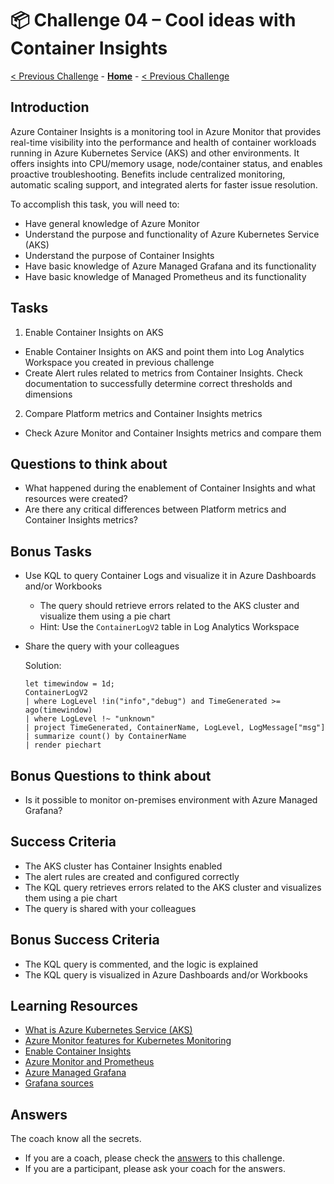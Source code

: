 # 📦 Challenge 04 – Cool ideas with Container Insights

[< Previous Challenge](./Challenge-03.md) - **[Home](./Readme.md)** - [< Previous Challenge](./Challenge-05.md)

## Introduction

Azure Container Insights is a monitoring tool in Azure Monitor that provides real-time visibility into the performance and health of container workloads running in Azure Kubernetes Service (AKS) and other environments. It offers insights into CPU/memory usage, node/container status, and enables proactive troubleshooting. Benefits include centralized monitoring, automatic scaling support, and integrated alerts for faster issue resolution.

To accomplish this task, you will need to:

- Have general knowledge of Azure Monitor
- Understand the purpose and functionality of Azure Kubernetes Service (AKS)
- Understand the purpose of Container Insights
- Have basic knowledge of Azure Managed Grafana and its functionality
- Have basic knowledge of Managed Prometheus and its functionality

## Tasks

1. Enable Container Insights on AKS
  - Enable Container Insights on AKS and point them into Log Analytics Workspace you created in previous challenge
  - Create Alert rules related to metrics from Container Insights. Check documentation to successfully determine correct thresholds and dimensions

2. Compare Platform metrics and Container Insights metrics
  - Check Azure Monitor and Container Insights metrics and compare them

## Questions to think about

- What happened during the enablement of Container Insights and what resources were created?
- Are there any critical differences between Platform metrics and Container Insights metrics?

## Bonus Tasks

- Use KQL to query Container Logs and visualize it in Azure Dashboards and/or Workbooks

  - The query should retrieve errors related to the AKS cluster and visualize them using a pie chart
  - Hint: Use the `ContainerLogV2` table in Log Analytics Workspace

- Share the query with your colleagues

  Solution:

  ```kql
  let timewindow = 1d;
  ContainerLogV2
  | where LogLevel !in("info","debug") and TimeGenerated >= ago(timewindow)
  | where LogLevel !~ "unknown"
  | project TimeGenerated, ContainerName, LogLevel, LogMessage["msg"]
  | summarize count() by ContainerName
  | render piechart
  ```

## Bonus Questions to think about

- Is it possible to monitor on-premises environment with Azure Managed Grafana?

## Success Criteria

- The AKS cluster has Container Insights enabled
- The alert rules are created and configured correctly
- The KQL query retrieves errors related to the AKS cluster and visualizes them using a pie chart
- The query is shared with your colleagues

## Bonus Success Criteria

- The KQL query is commented, and the logic is explained
- The KQL query is visualized in Azure Dashboards and/or Workbooks

## Learning Resources

- [What is Azure Kubernetes Service (AKS)](https://learn.microsoft.com/en-us/azure/aks/what-is-aks)
- [Azure Monitor features for Kubernetes Monitoring](https://learn.microsoft.com/en-us/azure/azure-monitor/containers/container-insights-overview)
- [Enable Container Insights](https://learn.microsoft.com/en-us/azure/azure-monitor/containers/kubernetes-monitoring-enable)
- [Azure Monitor and Prometheus](https://learn.microsoft.com/en-us/azure/azure-monitor/metrics/prometheus-metrics-overview)
- [Azure Managed Grafana](https://learn.microsoft.com/en-us/azure/managed-grafana/overview)
- [Grafana sources](https://grafana.com/docs/grafana/latest/datasources/)

## Answers

The coach know all the secrets.
- If you are a coach, please check the [answers](./coach/06_answers.md) to this challenge.
- If you are a participant, please ask your coach for the answers.